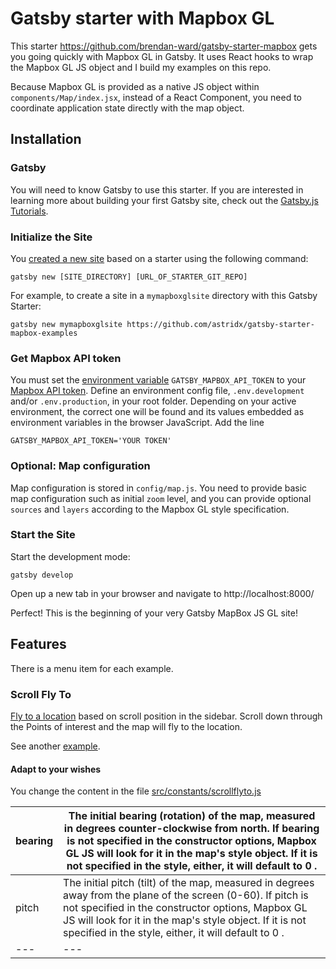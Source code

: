 # Gatsby starter with Mapbox GL

This starter https://github.com/brendan-ward/gatsby-starter-mapbox gets you going quickly with Mapbox GL in Gatsby. It uses React hooks to wrap the Mapbox GL JS object and I build my examples on this repo.

Because Mapbox GL is provided as a native JS object within `components/Map/index.jsx`, instead of a React Component, you need to coordinate application state directly with the map object.

## Installation

### Gatsby

You will need to know Gatsby to use this starter. If you are interested in learning more about building your first Gatsby site, check out the [Gatsby.js Tutorials](https://www.gatsbyjs.com/tutorial/).

### Initialize the Site

You [created a new site](https://www.gatsbyjs.com/tutorial/part-one/) based on a starter using the following command:

```
gatsby new [SITE_DIRECTORY] [URL_OF_STARTER_GIT_REPO]
```

For example, to create a site in a `mymapboxglsite` directory with this Gatsby Starter:

```
gatsby new mymapboxglsite https://github.com/astridx/gatsby-starter-mapbox-examples
```

### Get Mapbox API token

You must set the [environment variable](https://www.gatsbyjs.com/docs/environment-variables/) `GATSBY_MAPBOX_API_TOKEN` to your [Mapbox API token](https://docs.mapbox.com/help/how-mapbox-works/access-tokens/). Define an environment config file, `.env.development` and/or `.env.production`, in your root folder. Depending on your active environment, the correct one will be found and its values embedded as environment variables in the browser JavaScript. Add the line 

```
GATSBY_MAPBOX_API_TOKEN='YOUR TOKEN'
```

### Optional: Map configuration

Map configuration is stored in `config/map.js`. You need to provide basic map configuration such as initial `zoom` level, and you can provide optional `sources` and `layers` according to the Mapbox GL style specification.

### Start the Site

Start the development mode:

```
gatsby develop
```

Open up a new tab in your browser and navigate to http://localhost:8000/

Perfect! This is the beginning of your very Gatsby MapBox JS GL site! 

## Features

There is a menu item for each example.

### Scroll Fly To

[Fly to a location](https://astridx.github.io/mapboxexamples/examples/scroll-fly-to.html) based on scroll position in the sidebar. Scroll down through the Points of interest and the map will fly to the location. 

See another [example](https://docs.mapbox.com/mapbox-gl-js/example/scroll-fly-to/).

#### Adapt to your wishes

You change the content in the file [src/constants/scrollflyto.js](https://github.com/astridx/gatsby-starter-mapbox-examples/blob/master/src/constants/scrollflyto.js)

bearing | The initial bearing (rotation) of the map, measured in degrees counter-clockwise from north. If bearing is not specified in the constructor options, Mapbox GL JS will look for it in the map's style object. If it is not specified in the style, either, it will default to 0 .
--- | ---
pitch | The initial pitch (tilt) of the map, measured in degrees away from the plane of the screen (0-60). If pitch is not specified in the constructor options, Mapbox GL JS will look for it in the map's style object. If it is not specified in the style, either, it will default to 0 .
--- | ---




